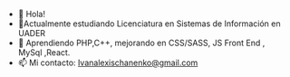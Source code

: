 - 👋 Hola!
- 📝Actualmente estudiando Licenciatura en Sistemas de Información en UADER
- 📕 Aprendiendo PHP,C++, mejorando en CSS/SASS, JS Front End , MySql ,React.
- 📫 Mi contacto: Ivanalexischanenko@gmail.com

<!---
ivanalexisc/ivanalexisc is a ✨ special ✨ repository because its `README.md` (this file) appears on your GitHub profile.
You can click the Preview link to take a look at your changes.
--->
